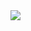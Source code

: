
<a href="https://portal.azure.com/#create/Microsoft.Template/uri/https%3A%2F%2Fraw.githubusercontent.com%2Fanthony-murphy%2Fsandbox%2Fmaster%2Fvm-extension-test%2Fazuredeploy.json" target="_blank">
    <img src="http://azuredeploy.net/deploybutton.png"/>
</a>
